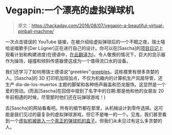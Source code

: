 # Vegapin:一个漂亮的虚拟弹球机

> 原文：<https://hackaday.com/2016/08/07/vegapin-a-beautiful-virtual-pinball-machine/>

一次点击错误的 YouTube 链接，在被介绍给虚拟弹球后的一个不眠之夜，瑞士嘻哈说唱歌手[Der Lügner]正在进行自己的设计。你可以在[Sascha]的[项目日记](http://sascharossier.com/?p=2007)上观看计划和构建进度(在德语中，[在此翻译为](https://translate.google.com/translate?sl=auto&tl=en&js=y&prev=_t&hl=en&ie=UTF-8&u=http://sascharossier.com/?p=2007&edit-text=&act=url))。令人敬畏的情况下，巨大的显示器作为操场，碰撞和倾斜传感器使这成为一个值得流口水的设备。

我们还学习了如何用瑞士德语说“greebles”:[greebles](https://en.wikipedia.org/wiki/Greeble)。这栋楼里有很多贪婪的人。[Sascha]的 3D 打印机加班加点，不仅为机箱内的计算机生产风扇导管，还生产 dia-de-los-muertos 主题的脚架和各种扬声器盖和恐龙服饰。这显然是一个爱的劳动。(而且[Sascha]在回信中提到了名字中的日期:那是他和他的女朋友 20 年前相遇的时候，尽管那时他们还在玩弹球游戏！)

去[Sascha]的网站看看吧。所有的细节都在那里，从机械设计到零件选择。这可能是我们见过的最复杂的虚拟弹球游戏，但它不是唯一的一个。见鬼，我们甚至看到一个[虚拟机被嵌入一个真正的弹球机的盒子](http://hackaday.com/2015/04/11/building-a-pinball-emulator/)。但我们从未见过有这么多贪婪的人。